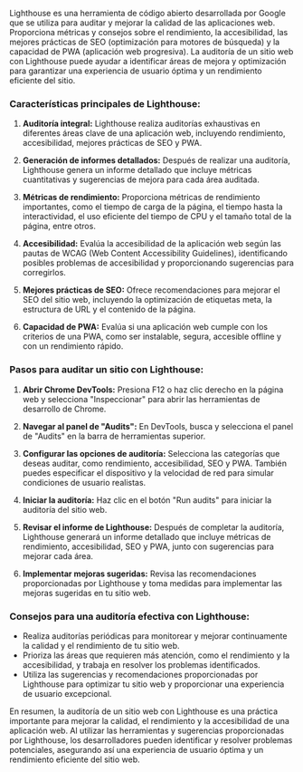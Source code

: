 Lighthouse es una herramienta de código abierto desarrollada por Google que se utiliza para auditar y mejorar la calidad de las aplicaciones web. Proporciona métricas y consejos sobre el rendimiento, la accesibilidad, las mejores prácticas de SEO (optimización para motores de búsqueda) y la capacidad de PWA (aplicación web progresiva). La auditoría de un sitio web con Lighthouse puede ayudar a identificar áreas de mejora y optimización para garantizar una experiencia de usuario óptima y un rendimiento eficiente del sitio.

### Características principales de Lighthouse:

1. **Auditoría integral:** Lighthouse realiza auditorías exhaustivas en diferentes áreas clave de una aplicación web, incluyendo rendimiento, accesibilidad, mejores prácticas de SEO y PWA.

2. **Generación de informes detallados:** Después de realizar una auditoría, Lighthouse genera un informe detallado que incluye métricas cuantitativas y sugerencias de mejora para cada área auditada.

3. **Métricas de rendimiento:** Proporciona métricas de rendimiento importantes, como el tiempo de carga de la página, el tiempo hasta la interactividad, el uso eficiente del tiempo de CPU y el tamaño total de la página, entre otros.

4. **Accesibilidad:** Evalúa la accesibilidad de la aplicación web según las pautas de WCAG (Web Content Accessibility Guidelines), identificando posibles problemas de accesibilidad y proporcionando sugerencias para corregirlos.

5. **Mejores prácticas de SEO:** Ofrece recomendaciones para mejorar el SEO del sitio web, incluyendo la optimización de etiquetas meta, la estructura de URL y el contenido de la página.

6. **Capacidad de PWA:** Evalúa si una aplicación web cumple con los criterios de una PWA, como ser instalable, segura, accesible offline y con un rendimiento rápido.

### Pasos para auditar un sitio con Lighthouse:

1. **Abrir Chrome DevTools:** Presiona F12 o haz clic derecho en la página web y selecciona "Inspeccionar" para abrir las herramientas de desarrollo de Chrome.

2. **Navegar al panel de "Audits":** En DevTools, busca y selecciona el panel de "Audits" en la barra de herramientas superior.

3. **Configurar las opciones de auditoría:** Selecciona las categorías que deseas auditar, como rendimiento, accesibilidad, SEO y PWA. También puedes especificar el dispositivo y la velocidad de red para simular condiciones de usuario realistas.

4. **Iniciar la auditoría:** Haz clic en el botón "Run audits" para iniciar la auditoría del sitio web.

5. **Revisar el informe de Lighthouse:** Después de completar la auditoría, Lighthouse generará un informe detallado que incluye métricas de rendimiento, accesibilidad, SEO y PWA, junto con sugerencias para mejorar cada área.

6. **Implementar mejoras sugeridas:** Revisa las recomendaciones proporcionadas por Lighthouse y toma medidas para implementar las mejoras sugeridas en tu sitio web.

### Consejos para una auditoría efectiva con Lighthouse:

- Realiza auditorías periódicas para monitorear y mejorar continuamente la calidad y el rendimiento de tu sitio web.
- Prioriza las áreas que requieren más atención, como el rendimiento y la accesibilidad, y trabaja en resolver los problemas identificados.
- Utiliza las sugerencias y recomendaciones proporcionadas por Lighthouse para optimizar tu sitio web y proporcionar una experiencia de usuario excepcional.

En resumen, la auditoría de un sitio web con Lighthouse es una práctica importante para mejorar la calidad, el rendimiento y la accesibilidad de una aplicación web. Al utilizar las herramientas y sugerencias proporcionadas por Lighthouse, los desarrolladores pueden identificar y resolver problemas potenciales, asegurando así una experiencia de usuario óptima y un rendimiento eficiente del sitio web.